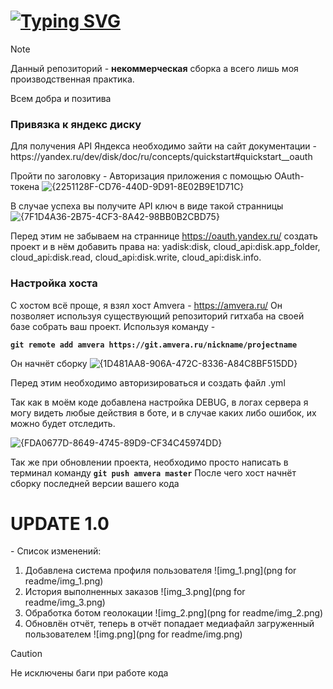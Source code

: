 # [![Typing SVG](https://readme-typing-svg.herokuapp.com?font=Fira+Code&weight=900&size=22&pause=1000&width=435&lines=%D0%A2%D0%B5%D0%BB%D0%B5%D0%B3%D1%80%D0%B0%D0%BC%D0%BC+%D0%B1%D0%BE%D1%82+%D0%B4%D0%BB%D1%8F+%D0%B7%D0%B0%D0%B3%D1%80%D1%83%D0%B7%D0%BA%D0%B8+%D0%BE%D1%82%D1%87%D1%91%D1%82%D0%BE%D0%B2)](https://git.io/typing-svg)
> [!NOTE]  
> Данный репозиторий - **некоммерческая** сборка а всего лишь моя производственная практика.
>
> Всем добра и позитива

<h3>Привязка к яндекс диску</h1>
Для получения API Яндекса необходимо зайти на сайт документации - https://yandex.ru/dev/disk/doc/ru/concepts/quickstart#quickstart__oauth

Пройти по заголовку - Авторизация приложения с помощью OAuth-токена
![{2251128F-CD76-440D-9D91-8E02B9E1D71C}](https://github.com/user-attachments/assets/2afbeb0c-3672-4425-9333-e61adc718b54)


В случае успеха вы получите API ключ в виде такой странницы 
![{7F1D4A36-2B75-4CF3-8A42-98BB0B2CBD75}](https://github.com/user-attachments/assets/d99bb2c5-b75d-4d8c-82f9-8a29ea2b25e9)


Перед этим не забываем на страннице https://oauth.yandex.ru/ создать проект и в нём добавить права на: yadisk:disk, cloud_api:disk.app_folder, cloud_api:disk.read, cloud_api:disk.write, cloud_api:disk.info.

<h3>Настройка хоста</h2>

С хостом всё проще, я взял хост Amvera - https://amvera.ru/
Он позволяет используя существующий репозиторий гитхаба на своей базе собрать ваш проект.
Используя команду -

**`git remote add amvera https://git.amvera.ru/nickname/projectname`** 

Он начнёт сборку 
![{1D481AA8-906A-472C-8336-A84C8BF515DD}](https://github.com/user-attachments/assets/001ea85c-a68d-420a-b001-1c7aaf9b261a)

Перед этим необходимо авторизироваться и создать файл .yml

Так как в моём коде добавлена настройка DEBUG, в логах сервера я могу видеть любые действия в боте, и в случае каких либо ошибок, их можно будет отследить.

![{FDA0677D-8649-4745-89D9-CF34C45974DD}](https://github.com/user-attachments/assets/4594c054-6dc2-4ecc-b588-98cd22a85c91)


Так же при обновлении проекта, необходимо просто написать в терминал команду **`git push amvera master`**
После чего хост начнёт сборку последней версии вашего кода

<h1>UPDATE 1.0</h1>
- Список изменений:

1. Добавлена система профиля пользователя
![img_1.png](png for readme/img_1.png)
2. История выполненных заказов
![img_3.png](png for readme/img_3.png)
3. Обработка ботом геолокации
![img_2.png](png for readme/img_2.png)
4. Обновлён отчёт, теперь в отчёт попадает медиафайл загруженный пользователем
![img.png](png for readme/img.png)




> [!CAUTION]
> 
> Не исключены баги при работе кода
>
> 
